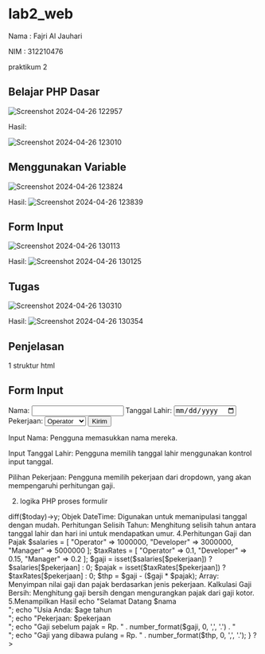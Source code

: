 # lab2_web

Nama : Fajri Al Jauhari

NIM  : 312210476

praktikum 2

## Belajar PHP Dasar
![Screenshot 2024-04-26 122957](https://github.com/allfazri2001/lab2_web/assets/167978131/ec860cdf-0f54-40c3-a1b0-7c9dbf9478f3)




Hasil:

![Screenshot 2024-04-26 123010](https://github.com/allfazri2001/lab2_web/assets/167978131/dd096233-258f-4996-8311-808c6418299d)





## Menggunakan Variable
![Screenshot 2024-04-26 123824](https://github.com/allfazri2001/lab2_web/assets/167978131/ba7e26ce-584b-45b1-ab37-d1f65ed10792)



Hasil:
![Screenshot 2024-04-26 123839](https://github.com/allfazri2001/lab2_web/assets/167978131/444584d3-3a65-42ba-bc73-f8ee0208f0b5)




## Form Input
![Screenshot 2024-04-26 130113](https://github.com/allfazri2001/lab2_web/assets/167978131/ee30cb4c-7af8-458a-bdc1-2474996e8d37)


Hasil:
![Screenshot 2024-04-26 130125](https://github.com/allfazri2001/lab2_web/assets/167978131/c75d109b-35ee-4261-b6e3-4c8a9871baa3)




## Tugas
![Screenshot 2024-04-26 130310](https://github.com/allfazri2001/lab2_web/assets/167978131/a7dfec53-b135-4de8-87ea-0a183af2bf0c)



Hasil:
![Screenshot 2024-04-26 130354](https://github.com/allfazri2001/lab2_web/assets/167978131/b0d429f7-e828-4d1e-b536-9290b7db95f8)






## Penjelasan

1 struktur html 

<!DOCTYPE html>
<html lang="en">
<head>
    <meta charset="UTF-8">
    <title>PHP Dasar</title>
</head>
<body>
    <h2>Form Input</h2>
    <form method="post">
        <label>Nama: </label>
        <input type="text" name="nama">
        <label>Tanggal Lahir: </label>
        <input type="date" name="tanggal_lahir">
        <label>Pekerjaan: </label>
        <select name="pekerjaan">
            <option value="Operator">Operator</option>
            <option value="Developer">Developer</option>
            <option value="Manager">Manager</option>
        </select>
        <input type="submit" value="Kirim">
    </form>

Input Nama: Pengguna memasukkan nama mereka.

Input Tanggal Lahir: Pengguna memilih tanggal lahir menggunakan kontrol input tanggal.

Pilihan Pekerjaan: Pengguna memilih pekerjaan dari dropdown, yang akan mempengaruhi perhitungan gaji.

2. logika PHP proses formulir

<?php
if ($_SERVER["REQUEST_METHOD"] == "POST" && isset($_POST['nama']) && isset($_POST['tanggal_lahir']) && isset($_POST['pekerjaan'])) {
    $nama = htmlspecialchars($_POST['nama']);
    $tanggal_lahir = $_POST['tanggal_lahir'];
    $pekerjaan = $_POST['pekerjaan'];


Pengecekan Metode dan Data: Memeriksa apakah formulir telah dikirim menggunakan metode POST dan semua data yang diperlukan ada.

Sanitisasi Input: Fungsi htmlspecialchars digunakan untuk menghindari serangan XSS (Cross-Site Scripting) dengan membersihkan input nama dari tag HTML atau karakter khusus.


3. kalkulasi umur

    $birthdate = new DateTime($tanggal_lahir);
    $today = new DateTime('today');
    $age = $birthdate->diff($today)->y;

Objek DateTime: Digunakan untuk memanipulasi tanggal dengan mudah.

Perhitungan Selisih Tahun: Menghitung selisih tahun antara tanggal lahir dan hari ini untuk mendapatkan umur.

4.Perhitungan Gaji dan Pajak  

    $salaries = [
        "Operator" => 1000000,
        "Developer" => 3000000,
        "Manager" => 5000000
    ];
    $taxRates = [
        "Operator" => 0.1,
        "Developer" => 0.15,
        "Manager" => 0.2
    ];
    $gaji = isset($salaries[$pekerjaan]) ? $salaries[$pekerjaan] : 0;
    $pajak = isset($taxRates[$pekerjaan]) ? $taxRates[$pekerjaan] : 0;
    $thp = $gaji - ($gaji * $pajak);


Array: Menyimpan nilai gaji dan pajak berdasarkan jenis pekerjaan.

Kalkulasi Gaji Bersih: Menghitung gaji bersih dengan mengurangkan pajak dari gaji kotor.

5.Menampilkan Hasil

    echo "Selamat Datang $nama<br>";
    echo "Usia Anda: $age tahun<br>";
    echo "Pekerjaan: $pekerjaan<br>";
    echo "Gaji sebelum pajak = Rp. " . number_format($gaji, 0, ',', '.') . "<br>";
    echo "Gaji yang dibawa pulang = Rp. " . number_format($thp, 0, ',', '.');
}
?>
</body>
</html>


